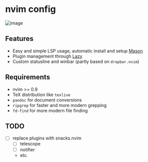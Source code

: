 # nvim config

![image](https://github.com/arminveres/nvim/assets/45210978/b7a9d79d-b725-4011-ad9c-898a3b7179d2)

## Features

- Easy and simple LSP usage, automatic install and setup [Mason](https://github.com/williamboman/mason.nvimhttps://github.com/williamboman/mason.nvim)
- Plugin management through [Lazy](https://github.com/folke/lazy.nvimhttps://github.com/folke/lazy.nvim)
- Custom statusline and winbar (partly based on `dropbar.nvim`)

## Requirements

- nvim >= 0.9
- TeX distribution like `texlive`
- `pandoc` for document conversions
- `ripgrep` for faster and more modern grepping
- `fd-find` for more modern file finding

## TODO

- [ ] replace plugins with snacks.nvim
  - [ ] telescope
  - [ ] notifier
  - etc.
